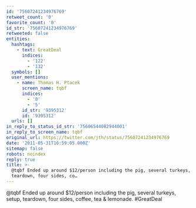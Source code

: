 ```yaml
---
id: '75607241234976769'
retweet_count: '0'
favorite_count: '0'
id_str: '75607241234976769'
retweeted: false
entities:
  hashtags:
    - text: GreatDeal
      indices:
        - '122'
        - '132'
  symbols: []
  user_mentions:
    - name: Thomas H. Ptacek
      screen_name: tqbf
      indices:
        - '0'
        - '5'
      id_str: '9395312'
      id: '9395312'
  urls: []
in_reply_to_status_id_str: '75606544082944001'
in_reply_to_screen_name: tqbf
original_url: https://twitter.com/jth/status/75607241234976769
date: '2011-05-31T16:59:05.000Z'
sitemap: false
robots: noindex
reply: true
title: >-
  @tqbf Ended up around $12/person including the pig, several turkeys, setup,
  teardown, four sides, co…
---
```


@tqbf Ended up around $12/person including the pig, several turkeys, setup, teardown, four sides, coffee, tea & lemonade. #GreatDeal
